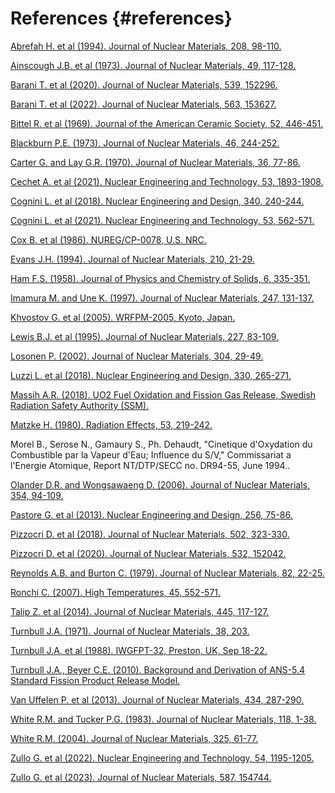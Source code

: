 # References {#references}

<a href="https://www.sciencedirect.com/science/article/abs/pii/0022311594902011" target="_blank">Abrefah H. et al (1994). Journal of Nuclear Materials, 208, 98-110.</a>

<a href="https://www.sciencedirect.com/science/article/abs/pii/0022311573900019" target="_blank">Ainscough J.B. et al (1973). Journal of Nuclear Materials, 49, 117-128.</a>

<a href="https://www.sciencedirect.com/science/article/pii/S002231152030427X" target="_blank">Barani T. et al (2020). Journal of Nuclear Materials, 539, 152296.</a>

<a href="https://www.sciencedirect.com/science/article/pii/S0022311522001234" target="_blank">Barani T. et al (2022). Journal of Nuclear Materials, 563, 153627.</a>

<a href="https://doi.org/10.1111/j.1151-2916.1969.tb11976.x" target="_blank">Bittel R. et al (1969). Journal of the American Ceramic Society, 52, 446-451.</a>

<a href="https://www.sciencedirect.com/science/article/abs/pii/002231157390038X" target="_blank">Blackburn P.E. (1973). Journal of Nuclear Materials, 46, 244-252.</a>

<a href="https://www.sciencedirect.com/science/article/abs/pii/0022311570900632" target="_blank">Carter G. and Lay G.R. (1970). Journal of Nuclear Materials, 36, 77-86.</a>

<a href="https://www.sciencedirect.com/science/article/pii/S1738573320309451" target="_blank">Cechet A. et al (2021). Nuclear Engineering and Technology, 53, 1893-1908.</a>

<a href="https://www.sciencedirect.com/science/article/pii/S0029549318304606" target="_blank">Cognini L. et al (2018). Nuclear Engineering and Design, 340, 240-244.</a>

<a href="https://www.sciencedirect.com/science/article/pii/S1738573320303557" target="_blank">Cognini L. et al (2021). Nuclear Engineering and Technology, 53, 562-571.</a>

<a href="https://inis.iaea.org/search/search.aspx?orig_q=RN:21045512" target="_blank">Cox B. et al (1986). NUREG/CP-0078, U.S. NRC.</a>

<a href="https://www.sciencedirect.com/science/article/abs/pii/0022311594902186" target="_blank">Evans J.H. (1994). Journal of Nuclear Materials, 210, 21-29.</a>

<a href="https://www.sciencedirect.com/science/article/abs/pii/0022369758900532" target="_blank">Ham F.S. (1958). Journal of Physics and Chemistry of Solids, 6, 335-351.</a>

<a href="https://www.sciencedirect.com/science/article/abs/pii/S0022311597000822" target="_blank">Imamura M. and Une K. (1997). Journal of Nuclear Materials, 247, 131-137.</a>

<a href="https://www.researchgate.net/publication/272095903_Approaches_to_Modeling_of_High_Burn-up_Structure_and_Analysis_of_its_Effects_on_the_Behaviour_of_Light_Water_Reactor_Fuels_in_the_START-3_Fuel_Performance_Code" target="_blank">Khvostov G. et al (2005). WRFPM-2005, Kyoto, Japan.</a>

<a href="https://www.sciencedirect.com/science/article/abs/pii/0022311595001301" target="_blank">Lewis B.J. et al (1995). Journal of Nuclear Materials, 227, 83-109.</a>

<a href="https://www.sciencedirect.com/science/article/pii/S0022311502008565" target="_blank">Losonen P. (2002). Journal of Nuclear Materials, 304, 29-49.</a>

<a href="https://www.sciencedirect.com/science/article/pii/S0029549318300578" target="_blank">Luzzi L. et al (2018). Nuclear Engineering and Design, 330, 265-271.</a>

<a href="https://www.stralsakerhetsmyndigheten.se/en/publications/reports/safety-at-nuclear-power-plants/2018/201825/" target="_blank">Massih A.R. (2018). UO2 Fuel Oxidation and Fission Gas Release, Swedish Radiation Safety Authority (SSM).</a>

<a href="https://www.tandfonline.com/doi/abs/10.1080/00337578008207118" target="_blank">Matzke H. (1980). Radiation Effects, 53, 219-242.</a>

<a> Morel B., Serose N., Gamaury S., Ph. Dehaudt, "Cinetique d'Oxydation du Combustible par la Vapeur d'Eau; Influence du S/V," Commissariat a l'Energie Atomique, Report NT/DTP/SECC no. DR94-55, June 1994..</a>

<a href="https://www.sciencedirect.com/science/article/pii/S002231150600198X" target="_blank">Olander D.R. and Wongsawaeng D. (2006). Journal of Nuclear Materials, 354, 94-109.</a>

<a href="https://www.sciencedirect.com/science/article/abs/pii/S0029549312005754" target="_blank">Pastore G. et al (2013). Nuclear Engineering and Design, 256, 75-86.</a>

<a href="https://www.sciencedirect.com/science/article/pii/S0022311517315039" target="_blank">Pizzocri D. et al (2018). Journal of Nuclear Materials, 502, 323-330.</a>

<a href="https://www.sciencedirect.com/science/article/pii/S0022311519313868" target="_blank">Pizzocri D. et al (2020). Journal of Nuclear Materials, 532, 152042.</a>

<a href="https://www.sciencedirect.com/science/article/abs/pii/0022311579900357" target="_blank">Reynolds A.B. and Burton C. (1979). Journal of Nuclear Materials, 82, 22-25.</a>

<a href="https://link.springer.com/article/10.1134/S0018151X07040177" target="_blank">Ronchi C. (2007). High Temperatures, 45, 552-571.</a>

<a href="https://www.sciencedirect.com/science/article/abs/pii/S0022311513012336" target="_blank">Talip Z. et al (2014). Journal of Nuclear Materials, 445, 117-127.</a>

<a href="https://www.sciencedirect.com/science/article/abs/pii/0022311571900754" target="_blank">Turnbull J.A. (1971). Journal of Nuclear Materials, 38, 203.</a>

<a href="https://inis.iaea.org/search/search.aspx?orig_q=RN:21003206" target="_blank">Turnbull J.A. et al (1988). IWGFPT-32, Preston, UK, Sep 18-22.</a>

<a href="https://www.nrc.gov/reading-rm/doc-collections/nuregs/contract/cr7003/index.html" target="_blank">Turnbull J.A., Beyer C.E. (2010). Background and Derivation of ANS-5.4 Standard Fission Product Release Model.</a>

<a href="https://www.sciencedirect.com/science/article/abs/pii/S0022311512006526" target="_blank">Van Uffelen P. et al (2013). Journal of Nuclear Materials, 434, 287-290.</a>

<a href="https://www.sciencedirect.com/science/article/abs/pii/0022311583901769" target="_blank">White R.M. and Tucker P.G. (1983). Journal of Nuclear Materials, 118, 1-38.</a>

<a href="https://www.sciencedirect.com/science/article/pii/S0022311503004616" target="_blank">White R.M. (2004). Journal of Nuclear Materials, 325, 61-77.</a>

<a href="https://www.sciencedirect.com/science/article/pii/S1738573321006148" target="_blank">Zullo G. et al (2022). Nuclear Engineering and Technology, 54, 1195-1205.</a>

<a href="https://www.sciencedirect.com/science/article/pii/S0022311523005111" target="_blank">Zullo G. et al (2023). Journal of Nuclear Materials, 587, 154744.</a>
